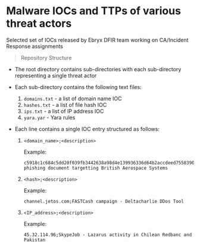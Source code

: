 # Malware IOCs and TTPs of various threat actors
Selected set of IOCs released by Ebryx DFIR team working on CA/Incident Response assignments 

>Repository Structure

- The root directory contains sub-directories with each sub-directory representing a single threat actor
- Each sub-directory contains the following text files:
    
    1. `domains.txt` - a list of domain name IOC
    2. `hashes.txt` - a list of file hash IOC
    3. `ips.txt` - a list of IP address IOC
    4. `yara.yar` - Yara rules

- Each line contains a single IOC entry structured as follows:

    1. `<domain_name>;<description>`
    
        Example:
        ```
        c5918c1c684c5dd20f039fb3442638a98d4e139936336d64b2accdeed7558390;Spear-phishing document targetting British Aerospace Systems
        ```

    2. `<hash>;<description>`
        
        Example:
        ```
        channel.jetos.com;FASTCash campaign - Deltacharlie DDos Tool
        ```

    3. `<IP_address>;<description>`

        Example:
        ```
        45.32.114.96;SkypeJob - Lazarus activity in Chilean Redbanc and Pakistan
        ```